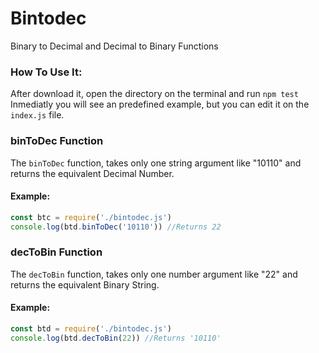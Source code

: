 # Bintodec
Binary to Decimal and Decimal to Binary Functions
### How To Use It:
After download it, open the directory on the terminal and run `npm test`
Inmediatly you will see an predefined example, but you can edit it on the `index.js` file.

### binToDec Function
The `binToDec` function, takes only one string argument like "10110" and returns the equivalent Decimal Number.

#### Example:
```js
const btc = require('./bintodec.js')
console.log(btd.binToDec('10110')) //Returns 22
```

### decToBin Function
The `decToBin` function, takes only one number argument like "22" and returns the equivalent Binary String.

#### Example:
```js
const btd = require('./bintodec.js')
console.log(btd.decToBin(22)) //Returns '10110'
```
